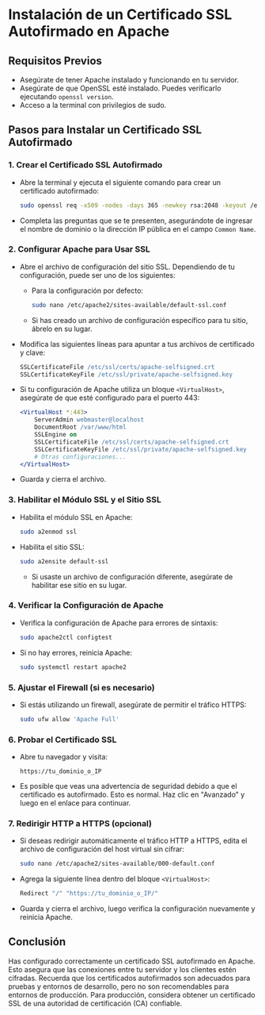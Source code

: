 # Instalación de un Certificado SSL Autofirmado en Apache

## Requisitos Previos

- Asegúrate de tener Apache instalado y funcionando en tu servidor.
- Asegúrate de que OpenSSL esté instalado. Puedes verificarlo ejecutando `openssl version`.
- Acceso a la terminal con privilegios de sudo.

## Pasos para Instalar un Certificado SSL Autofirmado

### 1. Crear el Certificado SSL Autofirmado

- Abre la terminal y ejecuta el siguiente comando para crear un certificado autofirmado:

    ```bash
    sudo openssl req -x509 -nodes -days 365 -newkey rsa:2048 -keyout /etc/ssl/private/apache-selfsigned.key -out /etc/ssl/certs/apache-selfsigned.crt
    ```

- Completa las preguntas que se te presenten, asegurándote de ingresar el nombre de dominio o la dirección IP pública en el campo `Common Name`.

### 2. Configurar Apache para Usar SSL

- Abre el archivo de configuración del sitio SSL. Dependiendo de tu configuración, puede ser uno de los siguientes:

    - Para la configuración por defecto:
      ```bash
      sudo nano /etc/apache2/sites-available/default-ssl.conf
      ```

    - Si has creado un archivo de configuración específico para tu sitio, ábrelo en su lugar.

- Modifica las siguientes líneas para apuntar a tus archivos de certificado y clave:

    ```apache
    SSLCertificateFile /etc/ssl/certs/apache-selfsigned.crt
    SSLCertificateKeyFile /etc/ssl/private/apache-selfsigned.key
    ```

- Si tu configuración de Apache utiliza un bloque `<VirtualHost>`, asegúrate de que esté configurado para el puerto 443:

    ```apache
    <VirtualHost *:443>
        ServerAdmin webmaster@localhost
        DocumentRoot /var/www/html
        SSLEngine on
        SSLCertificateFile /etc/ssl/certs/apache-selfsigned.crt
        SSLCertificateKeyFile /etc/ssl/private/apache-selfsigned.key
        # Otras configuraciones...
    </VirtualHost>
    ```

- Guarda y cierra el archivo.

### 3. Habilitar el Módulo SSL y el Sitio SSL

- Habilita el módulo SSL en Apache:

    ```bash
    sudo a2enmod ssl
    ```

- Habilita el sitio SSL:

    ```bash
    sudo a2ensite default-ssl
    ```

    - Si usaste un archivo de configuración diferente, asegúrate de habilitar ese sitio en su lugar.

### 4. Verificar la Configuración de Apache

- Verifica la configuración de Apache para errores de sintaxis:

    ```bash
    sudo apache2ctl configtest
    ```

- Si no hay errores, reinicia Apache:

    ```bash
    sudo systemctl restart apache2
    ```

### 5. Ajustar el Firewall (si es necesario)

- Si estás utilizando un firewall, asegúrate de permitir el tráfico HTTPS:

    ```bash
    sudo ufw allow 'Apache Full'
    ```

### 6. Probar el Certificado SSL

- Abre tu navegador y visita:

    ```plaintext
    https://tu_dominio_o_IP
    ```

- Es posible que veas una advertencia de seguridad debido a que el certificado es autofirmado. Esto es normal. Haz clic en "Avanzado" y luego en el enlace para continuar.

### 7. Redirigir HTTP a HTTPS (opcional)

- Si deseas redirigir automáticamente el tráfico HTTP a HTTPS, edita el archivo de configuración del host virtual sin cifrar:

    ```bash
    sudo nano /etc/apache2/sites-available/000-default.conf
    ```

- Agrega la siguiente línea dentro del bloque `<VirtualHost>`:

    ```apache
    Redirect "/" "https://tu_dominio_o_IP/"
    ```

- Guarda y cierra el archivo, luego verifica la configuración nuevamente y reinicia Apache.

## Conclusión

Has configurado correctamente un certificado SSL autofirmado en Apache. Esto asegura que las conexiones entre tu servidor y los clientes estén cifradas. Recuerda que los certificados autofirmados son adecuados para pruebas y entornos de desarrollo, pero no son recomendables para entornos de producción. Para producción, considera obtener un certificado SSL de una autoridad de certificación (CA) confiable.